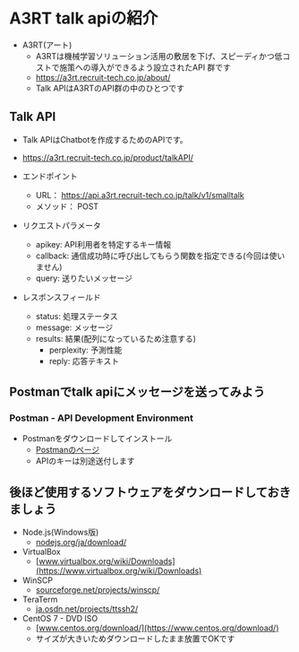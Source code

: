 # A3RT talk apiの紹介

* A3RT(アート)
	* A3RTは機械学習ソリューション活用の敷居を下げ、スピーディかつ低コストで施策への導入ができるよう設立されたAPI 群です
	* https://a3rt.recruit-tech.co.jp/about/
	* Talk APIはA3RTのAPI群の中のひとつです

## Talk API

* Talk APIはChatbotを作成するためのAPIです。
* https://a3rt.recruit-tech.co.jp/product/talkAPI/

* エンドポイント
	* URL：   https://api.a3rt.recruit-tech.co.jp/talk/v1/smalltalk
	* メソッド：   POST 

* リクエストパラメータ
	* apikey:  API利用者を特定するキー情報
	* callback:  通信成功時に呼び出してもらう関数を指定できる(今回は使いません)
	* query:  送りたいメッセージ

* レスポンスフィールド
	* status: 	処理ステータス
	* message: 	メッセージ
	* results: 	結果(配列になっているため注意する)
		* perplexity: 	予測性能
		* reply: 	応答テキスト

## Postmanでtalk apiにメッセージを送ってみよう

### Postman - API Development Environment

* Postmanをダウンロードしてインストール
	* [Postmanのページ](https://www.getpostman.com/)
	* APIのキーは別途送付します


## 後ほど使用するソフトウェアをダウンロードしておきましょう

* Node.js(Windows版)
	* [nodejs.org/ja/download/](https://nodejs.org/ja/download/)
* VirtualBox
	* [www.virtualbox.org/wiki/Downloads](https://www.virtualbox.org/wiki/Downloads)
* WinSCP
	* [sourceforge.net/projects/winscp/](https://sourceforge.net/projects/winscp/)
* TeraTerm
	* [ja.osdn.net/projects/ttssh2/](https://ja.osdn.net/projects/ttssh2/)
* CentOS 7 - DVD ISO
	* [www.centos.org/download/](https://www.centos.org/download/)
	* サイズが大きいためダウンロードしたまま放置でOKです
